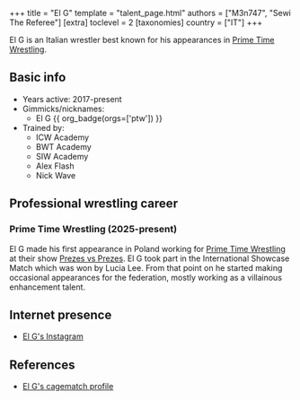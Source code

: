 +++
title = "El G"
template = "talent_page.html"
authors = ["M3n747", "Sewi The Referee"]
[extra]
toclevel = 2
[taxonomies]
country = ["IT"]
+++

El G is an Italian wrestler best known for his appearances in [Prime Time Wrestling](@/o/ptw.md).

## Basic info 

* Years active: 2017-present
* Gimmicks/nicknames:
  - El G {{ org_badge(orgs=['ptw']) }}
* Trained by:
  - ICW Academy
  - BWT Academy
  - SIW Academy
  - Alex Flash
  - Nick Wave
 
## Professional wrestling career

### Prime Time Wrestling (2025-present)

El G made his first appearance in Poland working for [Prime Time Wrestling](@/o/ptw.md) at their show [Prezes vs Prezes](@/e/ptw/2025-04-12-ptw-prezes-vs-prezes.md). El G took part in the International Showcase Match which was won by Lucia Lee. From that point on he started making occasional appearances for the federation, mostly working as a villainous enhancement talent.

## Internet presence

* [El G's Instagram](https://www.instagram.com/emanuel_el_g_wrestler)

## References

* [El G's cagematch profile](https://www.cagematch.net/?id=2&nr=24082&gimmick=El+G)
